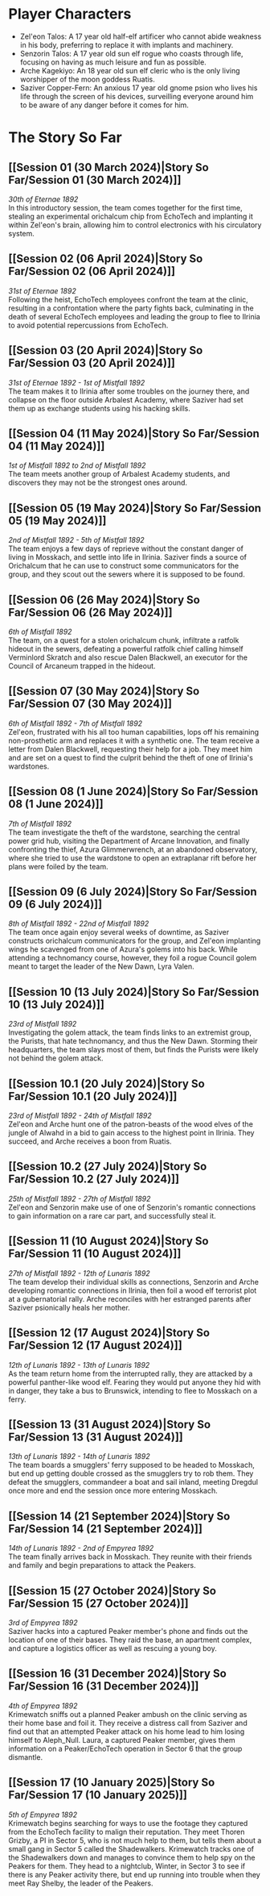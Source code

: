 # Player Characters
- Zel'eon Talos: A 17 year old half-elf artificer who cannot abide weakness in his body, preferring to replace it with implants and machinery.
- Senzorin Talos: A 17 year old sun elf rogue who coasts through life, focusing on having as much leisure and fun as possible.
- Arche Kagekiyo: An 18 year old sun elf cleric who is the only living worshipper of the moon goddess Ruatis.
- Saziver Copper-Fern: An anxious 17 year old gnome psion who lives his life through the screen of his devices, surveilling everyone around him to be aware of any danger before it comes for him.
# The Story So Far
## [[Session 01 (30 March 2024)|Story So Far/Session 01 (30 March 2024)]]
*30th of Eternae 1892*  
In this introductory session, the team comes together for the first time, stealing an experimental orichalcum chip from EchoTech and implanting it within Zel'eon's brain, allowing him to control electronics with his circulatory system.
## [[Session 02 (06 April 2024)|Story So Far/Session 02 (06 April 2024)]]
*31st of Eternae 1892*  
Following the heist, EchoTech employees confront the team at the clinic, resulting in a confrontation where the party fights back, culminating in the death of several EchoTech employees and leading the group to flee to Ilrinia to avoid potential repercussions from EchoTech.
## [[Session 03 (20 April 2024)|Story So Far/Session 03 (20 April 2024)]]
*31st of Eternae 1892 - 1st of Mistfall 1892*  
The team makes it to Ilrinia after some troubles on the journey there, and collapse on the floor outside Arbalest Academy, where Saziver had set them up as exchange students using his hacking skills.
## [[Session 04 (11 May 2024)|Story So Far/Session 04 (11 May 2024)]]
*1st of Mistfall 1892 to 2nd of Mistfall 1892*  
The team meets another group of Arbalest Academy students, and discovers they may not be the strongest ones around.
## [[Session 05 (19 May 2024)|Story So Far/Session 05 (19 May 2024)]]
*2nd of Mistfall 1892 - 5th of Mistfall 1892*  
The team enjoys a few days of reprieve without the constant danger of living in Mosskach, and settle into life in Ilrinia. Saziver finds a source of Orichalcum that he can use to construct some communicators for the group, and they scout out the sewers where it is supposed to be found.
## [[Session 06 (26 May 2024)|Story So Far/Session 06 (26 May 2024)]]
*6th of Mistfall 1892*  
The team, on a quest for a stolen orichalcum chunk, infiltrate a ratfolk hideout in the sewers, defeating a powerful ratfolk chief calling himself Verminlord Skratch and also rescue Dalen Blackwell, an executor for the Council of Arcaneum trapped in the hideout.
## [[Session 07 (30 May 2024)|Story So Far/Session 07 (30 May 2024)]]
*6th of Mistfall 1892 - 7th of Mistfall 1892*  
Zel'eon, frustrated with his all too human capabilities, lops off his remaining non-prosthetic arm and replaces it with a synthetic one. The team receive a letter from Dalen Blackwell, requesting their help for a job. They meet him and are set on a quest to find the culprit behind the theft of one of Ilrinia's wardstones.
## [[Session 08 (1 June 2024)|Story So Far/Session 08 (1 June 2024)]]
*7th of Mistfall 1892*  
The team investigate the theft of the wardstone, searching the central power grid hub, visiting the Department of Arcane Innovation, and finally confronting the thief, Azura Glimmerwrench, at an abandoned observatory, where she tried to use the wardstone to open an extraplanar rift before her plans were foiled by the team.
## [[Session 09 (6 July 2024)|Story So Far/Session 09 (6 July 2024)]]
*8th of Mistfall 1892 - 22nd of Mistfall 1892*  
The team once again enjoy several weeks of downtime, as Saziver constructs orichalcum communicators for the group, and Zel'eon implanting wings he scavenged from one of Azura's golems into his back. While attending a technomancy course, however, they foil a rogue Council golem meant to target the leader of the New Dawn, Lyra Valen.
## [[Session 10 (13 July 2024)|Story So Far/Session 10 (13 July 2024)]]
*23rd of Mistfall 1892*  
Investigating the golem attack, the team finds links to an extremist group, the Purists, that hate technomancy, and thus the New Dawn. Storming their headquarters, the team slays most of them, but finds the Purists were likely not behind the golem attack.
## [[Session 10.1 (20 July 2024)|Story So Far/Session 10.1 (20 July 2024)]]
*23rd of Mistfall 1892 - 24th of Mistfall 1892*  
Zel'eon and Arche hunt one of the patron-beasts of the wood elves of the jungle of Alwahd in a bid to gain access to the highest point in Ilrinia. They succeed, and Arche receives a boon from Ruatis.
## [[Session 10.2 (27 July 2024)|Story So Far/Session 10.2 (27 July 2024)]]
*25th of Mistfall 1892 - 27th of Mistfall 1892*  
Zel'eon and Senzorin make use of one of Senzorin's romantic connections to gain information on a rare car part, and successfully steal it.
## [[Session 11 (10 August 2024)|Story So Far/Session 11 (10 August 2024)]]
*27th of Mistfall 1892 - 12th of Lunaris 1892*  
The team develop their individual skills as connections, Senzorin and Arche developing romantic connections in Ilrinia, then foil a wood elf terrorist plot at a gubernatorial rally. Arche reconciles with her estranged parents after Saziver psionically heals her mother.
## [[Session 12 (17 August 2024)|Story So Far/Session 12 (17 August 2024)]]
*12th of Lunaris 1892 - 13th of Lunaris 1892*  
As the team return home from the interrupted rally, they are attacked by a powerful panther-like wood elf. Fearing they would put anyone they hid with in danger, they take a bus to Brunswick, intending to flee to Mosskach on a ferry.
## [[Session 13 (31 August 2024)|Story So Far/Session 13 (31 August 2024)]]
*13th of Lunaris 1892 - 14th of Lunaris 1892*  
The team boards a smugglers' ferry supposed to be headed to Mosskach, but end up getting double crossed as the smugglers try to rob them. They defeat the smugglers, commandeer a boat and sail inland, meeting Dregdul once more and end the session once more entering Mosskach.
## [[Session 14 (21 September 2024)|Story So Far/Session 14 (21 September 2024)]]
*14th of Lunaris 1892 - 2nd of Empyrea 1892*  
The team finally arrives back in Mosskach. They reunite with their friends and family and begin preparations to attack the Peakers.
## [[Session 15 (27 October 2024)|Story So Far/Session 15 (27 October 2024)]]
*3rd of Empyrea 1892*  
Saziver hacks into a captured Peaker member's phone and finds out the location of one of their bases. They raid the base, an apartment complex, and capture a logistics officer as well as rescuing a young boy.
## [[Session 16 (31 December 2024)|Story So Far/Session 16 (31 December 2024)]]
*4th of Empyrea 1892*  
Krimewatch sniffs out a planned Peaker ambush on the clinic serving as their home base and foil it. They receive a distress call from Saziver and find out that an attempted Peaker attack on his home lead to him losing himself to Aleph_Null. Laura, a captured Peaker member, gives them information on a Peaker/EchoTech operation in Sector 6 that the group dismantle.
## [[Session 17 (10 January 2025)|Story So Far/Session 17 (10 January 2025)]]
*5th of Empyrea 1892*  
Krimewatch begins searching for ways to use the footage they captured from the EchoTech facility to malign their reputation. They meet Thoren Grizby, a PI in Sector 5, who is not much help to them, but tells them about a small gang in Sector 5 called the Shadewalkers. Krimewatch tracks one of the Shadewalkers down and manages to convince them to help spy on the Peakers for them. They head to a nightclub, Winter, in Sector 3 to see if there is any Peaker activity there, but end up running into trouble when they meet Ray Shelby, the leader of the Peakers.
